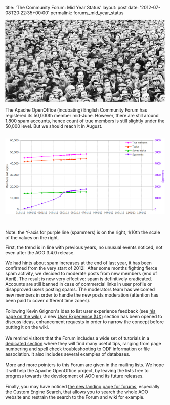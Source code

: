 title: 'The Community Forum: Mid Year Status'
layout: post
date: '2012-07-08T20:22:35+00:00'
permalink: forums_mid_year_status

<p align="center"><img src="../images/blog/forums_mid_year_status_people.jpeg" /><br /></p> 
  <p> </p> 
  <p>The Apache OpenOffice (incubating) English Community Forum has registered its 50,000th member mid-June. However, there are still around 1,800 spam accounts, hence count of true members is still slightly under the 50,000 level. But we should reach it in August.</p> 
  <p><br /><a href="../images/blog/forums_mid_year_status_forum_usage.png"><img src="../images/blog/forums_mid_year_status_forum_usage.png" /></a><br /></p> 
  <p><br /></p> 
  <p>Note: the Y-axis for purple line (spammers) is on the right, 1/10th the scale of the values on the right.</p> 
  <p>First, the trend is in line with previous years, no unusual events noticed, not even after the AOO 3.4.0 release.</p> 
  <p>We had hints about spam increases at the end of last year, it has been confirmed from the very start of 2012!&nbsp; After some months fighting fierce spam activity, we decided to moderate posts from new members (end of April). The result is now very effective: spam is definitively eradicated. Accounts are still banned in case of commercial links in user profile or disapproved users posting spams. The moderators team has welcomed new members in order to handle the new posts moderation (attention has been paid to cover different time zones).<br /><br />Following Kevin Grignon's idea to list user experience feedback (see <a title="his page on the wiki" href="http://wiki.services.openoffice.org/wiki/AOO_Social_Data">his page on the wiki</a>), a new <a title="User Experience (UX)" href="http://user.services.openoffice.org/en/forum/viewforum.php?f=106">User Experience (UX)</a> section has been opened to discuss ideas, enhancement requests in order to narrow the concept before putting it on the wiki.<br /><br />We remind visitors that the Forum includes a wide set of tutorials in a <a title="dedicated section" href="http://user.services.openoffice.org/en/forum/viewforum.php?f=74">dedicated section</a> where they will find many useful tips, ranging from page numbering and spell check troubleshooting to ODF information or file association. It also includes several examples of databases.<br /><br />More and more pointers to this Forum are given in the mailing lists. We hope it will help the Apache OpenOffice project, by leaving the lists free to progress towards the development of AOO and its future releases.<br /><br />Finally, you may have noticed <a title="the new landing page for forums" href="http://user.services.openoffice.org/">the new landing page for forums</a>, especially the Custom Engine Search, that allows you to search the whole AOO website and restrain the search to the Forum and wiki for example.
</p>

